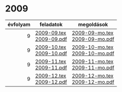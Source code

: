 # 2009

| évfolyam | feladatok | megoldások |
|---:|---|---|
| 9|[2009-09.tex](2009-09.tex) <br> [2009-09.pdf](2009-09.pdf) | [2009-09-mo.tex](2009-09-mo.tex) <br> [2009-09-mo.pdf](2009-09-mo.pdf)|
| 9|[2009-10.tex](2009-10.tex) <br> [2009-10.pdf](2009-10.pdf) | [2009-10-mo.tex](2009-10-mo.tex) <br> [2009-10-mo.pdf](2009-09-mo.pdf)|
| 9|[2009-11.tex](2009-11.tex) <br> [2009-11.pdf](2009-11.pdf) | [2009-11-mo.tex](2009-11-mo.tex) <br> [2009-11-mo.pdf](2009-09-mo.pdf)|
| 9|[2009-12.tex](2009-12.tex) <br> [2009-12.pdf](2009-12.pdf) | [2009-12-mo.tex](2009-12-mo.tex) <br> [2009-12-mo.pdf](2009-09-mo.pdf)|
